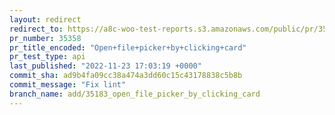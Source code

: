 ```yaml
---
layout: redirect
redirect_to: https://a8c-woo-test-reports.s3.amazonaws.com/public/pr/35358/api/index.html
pr_number: 35358
pr_title_encoded: "Open+file+picker+by+clicking+card"
pr_test_type: api
last_published: "2022-11-23 17:03:19 +0000"
commit_sha: ad9b4fa09cc38a474a3dd60c15c43178838c5b8b
commit_message: "Fix lint"
branch_name: add/35183_open_file_picker_by_clicking_card
---
```


